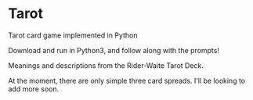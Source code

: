# Tarot
Tarot card game implemented in Python

Download and run in Python3, and follow along with the prompts!

Meanings and descriptions from the Rider-Waite Tarot Deck.

At the moment, there are only simple three card spreads. I'll be looking to add more soon.
